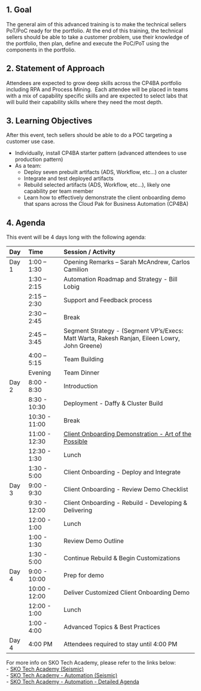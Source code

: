 
## 1. Goal
The general aim of this advanced training is to make the technical sellers PoT/PoC ready for the portfolio. At the end of this training, the technical sellers should be able to take a customer problem, use their knowledge of the portfolio, then plan, define and execute the PoC/PoT using the components in the portfolio.

## 2. Statement of Approach
Attendees are expected to grow deep skills across the CP4BA portfolio including RPA and Process Mining.  Each attendee will be placed in teams with a mix of capability specific skills and are expected to select labs that will build their capability skills where they need the most depth. 

## 3. Learning Objectives
After this event, tech sellers should be able to do a POC targeting a customer use case.   

* Individually, install CP4BA starter pattern (advanced attendees to use production pattern)
* As a team:
    * Deploy seven prebuilt artifacts (ADS, Workflow, etc...) on a cluster
    * Integrate and test deployed artifacts
    * Rebuild selected artifacts (ADS, Workflow, etc...), likely one capability per team member
    * Learn how to effectively demonstrate the client onboarding demo that spans across the Cloud Pak for Business Automation (CP4BA)

## 4. Agenda

This event will be 4 days long with the following agenda:

|Day   | Time          | Session / Activity                                          |
| :--- | :------------ | :---------------------------------------------------------- |
|Day 1 | 1:00 – 1:30   | Opening Remarks – Sarah McAndrew, Carlos Camilion           |
|      | 1:30 – 2:15   | Automation Roadmap and Strategy - Bill Lobig                |
|      | 2:15 – 2:30   | Support and Feedback process                                |
|      | 2:30 – 2:45   | Break                                                       |
|      | 2:45 – 3:45   | Segment Strategy - (Segment VP’s/Execs: Matt Warta, Rakesh Ranjan, Eileen Lowry, John Greene) |
|      | 4:00 –5:15    | Team Building                                               |
|      | Evening       | Team Dinner                                                 |
|Day 2 | 8:00 - 8:30   | Introduction                                                |
|      | 8:30 -  10:30 | Deployment - Daffy & Cluster Build                          |
|      | 10:30 - 11:00 | Break                                                       |
|      | 11:00 - 12:30 | [Client Onboarding Demonstration - Art of the Possible](/client-onboarding/co-overview) |
|      | 12:30 - 1:30  | Lunch                                                       |
|      | 1:30 - 5:00   | Client Onboarding - Deploy and Integrate                    |
|Day 3 | 9:00 - 9:30   | Client Onboarding - Review Demo Checklist                   |
|      | 9:30 - 12:00  | Client Onboarding - Rebuild - Developing & Delivering       |
|      | 12:00 - 1:00  | Lunch                                                       |
|      | 1:00 - 1:30   | Review Demo Outline                                         |
|      | 1:30 - 5:00   | Continue Rebuild & Begin Customizations                     |
|Day 4 | 9:00 - 10:00  | Prep for demo                                               |
|      | 10:00 - 12:00 | Deliver Customized Client Onboarding Demo                   |
|      | 12:00 - 1:00  | Lunch                                                       |
|      | 1:00 - 4:00   | Advanced Topics & Best Practices                            |
|Day 4 | 4:00 PM       | Attendees required to stay until 4:00 PM                    |

For more info on SKO Tech Academy, please refer to the links below:  
    - <a href="https://ibm.seismic.com/Link/Content/DCgPMD3JGBVfW8FFRXTg3XfbWJmd" target="_blank">SKO Tech Academy (Seismic)</a>  
    - <a href="https://ibm.seismic.com/Link/Content/DCJ2TTmqH6bDfG7PFTB33BGV7J63" target="_blank">SKO Tech Academy - Automation (Seismic)</a>  
    - <a href="https://ibm.box.com/s/howwsn976p66t7eac31nvf05z8ocbrsd" target="_blank">SKO Tech Academy - Automation - Detailed Agenda</a>  
